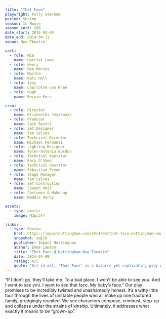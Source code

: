 ```yaml
---
title: "That Face"
playwright: Polly Stenham
period: Spring
season: In House
season_sort: 260
date_start: 2014-04-08
date_end: 2014-04-11
venue: New Theatre

cast:
  - role: Mia
    name: Harriet Lowe
  - role: Henry
    name: Ben Maries
  - role: Martha
    name: Kati Hall
  - role: Izzy
    name: Charlotte van Rhee
  - role: Hugh
    name: Bernie Kerr

crew:
  - role: Director
    name: Krishanthi Jeyakumar
  - role: Producer
    name: Jack Revell
  - role: Set Designer
    name: Tom Selves
  - role: Technical Director
    name: Michael Ferdenzi
  - role: Lighting Designer
    name: Tyler-Antonia Gordon
  - role: Technical Operator
    name: Rory O'Shea
  - role: Technical Operator
    name: Sebastian Frend
  - role: Stage Manager
    name: Tom Selves
  - role: Set Contruction
    name: Joseph Heil
  - role: Costumes & Make-up
    name: Maddie Hardy

assets:
  - type: poster
    image: M3gcbf4

links:
  - type: Review  
    href: https://impactnottingham.com/2014/04/that-face-nottingham-new-theatre/
    snapshot: aqEjk
    publisher: Impact Nottingham 
    author: Emma Lawton
    title: "That Face @ Nottingham New Theatre"
    date: 2014-04-09
    rating: 4/5
    quote: "All in all, ‘That Face’ is a bizarre yet captivating play which tackles issues with brutal honesty and force. The cast were fantastic, none of them ever letting their character slip for a moment. If you want to laugh, cry and be challenged in your thinking then go and watch ‘That Face’"
---
```


“If I don’t go, they’ll take me. To a bad place. I won’t be able to see you. And I want to see you. I want to see that face. My baby’s face.” Our play promises to be incredibly twisted and unashamedly honest. It’s a witty little tour through the lives of unstable people who all make up one fractured family, grudgingly reunited. We see characters compose, combust, step-up and collapse under the strains of kinship. Ultimately, it addresses what exactly it means to be “grown-up”.
